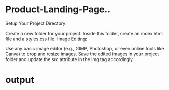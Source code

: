 # Product-Landing-Page..
Setup Your Project Directory:

Create a new folder for your project. Inside this folder, create an index.html file and a styles.css file. Image Editing:

Use any basic image editor (e.g., GIMP, Photoshop, or even online tools like Canva) to crop and resize images. Save the edited images in your project folder and update the src attribute in the img tag accordingly.
# output
